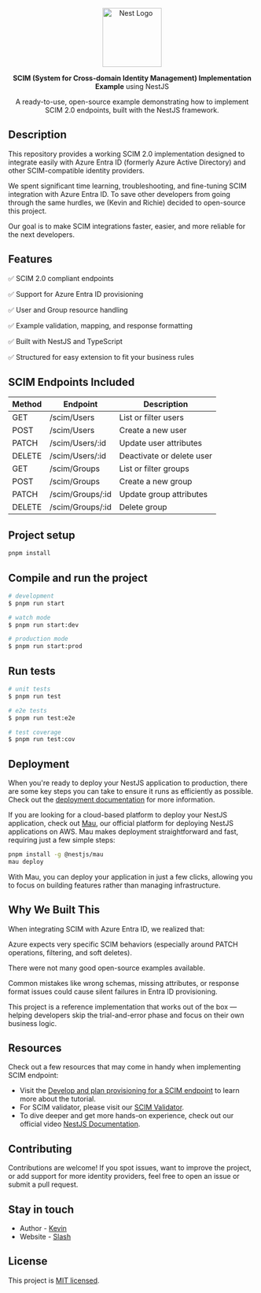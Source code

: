 <p align="center">
  <p align="center"> <a href="https://nestjs.com/" target="blank"><img src="https://nestjs.com/img/logo-small.svg" width="120" alt="Nest Logo" /></a> </p> <p align="center"> <b>SCIM (System for Cross-domain Identity Management) Implementation Example</b> using NestJS </p> <p align="center"> A ready-to-use, open-source example demonstrating how to implement SCIM 2.0 endpoints, built with the NestJS framework. </p>
</p>

## Description

This repository provides a working SCIM 2.0 implementation designed to integrate easily with Azure Entra ID (formerly Azure Active Directory) and other SCIM-compatible identity providers.

We spent significant time learning, troubleshooting, and fine-tuning SCIM integration with Azure Entra ID. To save other developers from going through the same hurdles, we (Kevin and Richie) decided to open-source this project.

Our goal is to make SCIM integrations faster, easier, and more reliable for the next developers.

## Features

✅ SCIM 2.0 compliant endpoints

✅ Support for Azure Entra ID provisioning

✅ User and Group resource handling

✅ Example validation, mapping, and response formatting

✅ Built with NestJS and TypeScript

✅ Structured for easy extension to fit your business rules

## SCIM Endpoints Included

|Method | Endpoint | Description|
| ----------- | ----------- |----------- |
|GET | /scim/Users | List or filter users|
|POST | /scim/Users | Create a new user|
|PATCH | /scim/Users/:id | Update user attributes|
|DELETE | /scim/Users/:id | Deactivate or delete user|
|GET | /scim/Groups | List or filter groups|
|POST | /scim/Groups | Create a new group|
|PATCH | /scim/Groups/:id | Update group attributes|
|DELETE | /scim/Groups/:id | Delete group|

## Project setup

```bash
pnpm install
```

## Compile and run the project

```bash
# development
$ pnpm run start

# watch mode
$ pnpm run start:dev

# production mode
$ pnpm run start:prod
```

## Run tests

```bash
# unit tests
$ pnpm run test

# e2e tests
$ pnpm run test:e2e

# test coverage
$ pnpm run test:cov
```

## Deployment

When you're ready to deploy your NestJS application to production, there are some key steps you can take to ensure it runs as efficiently as possible. Check out the [deployment documentation](https://docs.nestjs.com/deployment) for more information.

If you are looking for a cloud-based platform to deploy your NestJS application, check out [Mau](https://mau.nestjs.com), our official platform for deploying NestJS applications on AWS. Mau makes deployment straightforward and fast, requiring just a few simple steps:

```bash
pnpm install -g @nestjs/mau
mau deploy
```

With Mau, you can deploy your application in just a few clicks, allowing you to focus on building features rather than managing infrastructure.

## Why We Built This

When integrating SCIM with Azure Entra ID, we realized that:

Azure expects very specific SCIM behaviors (especially around PATCH operations, filtering, and soft deletes).

There were not many good open-source examples available.

Common mistakes like wrong schemas, missing attributes, or response format issues could cause silent failures in Entra ID provisioning.

This project is a reference implementation that works out of the box — helping developers skip the trial-and-error phase and focus on their own business logic.

## Resources

Check out a few resources that may come in handy when implementing SCIM endpoint:

- Visit the [Develop and plan provisioning for a SCIM endpoint](https://learn.microsoft.com/en-us/entra/identity/app-provisioning/use-scim-to-provision-users-and-groups#publish-your-application-to-the-aad-application-gallery) to learn more about the tutorial.
- For SCIM validator, please visit our [SCIM Validator](https://scimvalidator.microsoft.com).
- To dive deeper and get more hands-on experience, check out our official video [NestJS Documentation](https://courses.nestjs.com/).

## Contributing

Contributions are welcome!
If you spot issues, want to improve the project, or add support for more identity providers, feel free to open an issue or submit a pull request.

## Stay in touch

- Author - [Kevin](https://www.linkedin.com/in/kevin-slash/)
- Website - [Slash](https://slash.com/)

## License

This project is [MIT licensed](https://github.com/nestjs/nest/blob/master/LICENSE).
